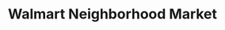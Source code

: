 ---
title: "Walmart Neighborhood Market"
url: /springdale/walmart-neighborhood-market/
shop: Supermarkt
---